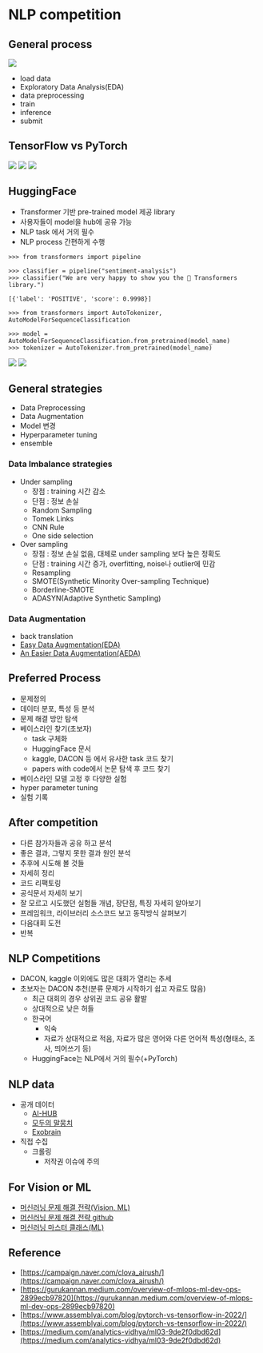 # NLP competition
## General process
![](https://miro.medium.com/max/1400/1*Xw8IyDSvIoML9AMCUmvYig.png)
* load data
* Exploratory Data Analysis(EDA)
* data preprocessing
* train
* inference
* submit

## TensorFlow vs PyTorch
![](https://miro.medium.com/max/1400/1*ULcPTYyKRqF_HFTkUKdkVg.png)
![](https://www.assemblyai.com/blog/content/images/2021/12/Fraction-of-Papers-Using-PyTorch-vs.-TensorFlow.png)
![](https://www.assemblyai.com/blog/content/images/2021/12/Percentage-of-Repositories-by-Framework-----------------.png)



## HuggingFace
* Transformer 기반 pre-trained model 제공 library
* 사용자들이 model을 hub에 공유 가능
* NLP task 에서 거의 필수
* NLP process 간편하게 수행

```
>>> from transformers import pipeline

>>> classifier = pipeline("sentiment-analysis")
>>> classifier("We are very happy to show you the 🤗 Transformers library.")

[{'label': 'POSITIVE', 'score': 0.9998}]

```

```
>>> from transformers import AutoTokenizer, AutoModelForSequenceClassification

>>> model = AutoModelForSequenceClassification.from_pretrained(model_name)
>>> tokenizer = AutoTokenizer.from_pretrained(model_name)
```
![](https://www.assemblyai.com/blog/content/images/2021/12/Number-of-Models-on-HuggingFace.png)
![](https://www.assemblyai.com/blog/content/images/2021/12/Number-of-Top-30-Models-on-HuggingFace.png)

## General strategies
* Data Preprocessing
* Data Augmentation
* Model 변경
* Hyperparameter tuning
* ensemble


### Data Imbalance strategies
* Under sampling
    * 장점 : training 시간 감소
    * 단점 : 정보 손실
    * Random Sampling
    * Tomek Links
    * CNN Rule
    * One side selection
* Over sampling
    * 장점 : 정보 손실 없음, 대체로 under sampling 보다 높은 정확도
    * 단점 : training 시간 증가, overfitting, noise나 outlier에 민감
    * Resampling
    * SMOTE(Synthetic Minority Over-sampling Technique)
    * Borderline-SMOTE
    * ADASYN(Adaptive Synthetic Sampling)


### Data Augmentation
* back translation
* [Easy Data Augmentation(EDA)](https://paperswithcode.com/paper/eda-easy-data-augmentation-techniques-for)
* [An Easier Data Augmentation(AEDA)](https://paperswithcode.com/method/aeda)


## Preferred Process
* 문제정의
* 데이터 분포, 특성 등 분석
* 문제 해결 방안 탐색
* 베이스라인 찾기(초보자)
    * task 구체화
    * HuggingFace 문서
    * kaggle, DACON 등 에서 유사한 task 코드 찾기
    * papers with code에서 논문 탐색 후 코드 찾기
* 베이스라인 모델 고정 후 다양한 실험
* hyper parameter tuning
* 실험 기록

## After competition
* 다른 참가자들과 공유 하고 분석
* 좋은 결과, 그렇지 못한 결과 원인 분석
* 추후에 시도해 볼 것들
* 자세히 정리
* 코드 리팩토링
* 공식문서 자세히 보기
* 잘 모르고 시도했던 실험들 개념, 장단점, 특징 자세히 알아보기
* 프레임워크, 라이브러리 소스코드 보고 동작방식 살펴보기
* 다음대회 도전
* 반복


## NLP Competitions
* DACON, kaggle 이외에도 많은 대회가 열리는 추세
* 초보자는 DACON 추천(분류 문제가 시작하기 쉽고 자료도 많음)
    * 최근 대회의 경우 상위권 코드 공유 활발
    * 상대적으로 낮은 허들
    * 한국어
        * 익숙
        * 자료가 상대적으로 적음, 자료가 많은 영어와 다른 언어적 특성(형태소, 조사, 띄어쓰기 등)
    * HuggingFace는 NLP에서 거의 필수(+PyTorch)


## NLP data
* 공개 데이터
    * [AI-HUB](https://www.aihub.or.kr/aihubdata/extrlpltfomdata/list.do?currMenu=118&topMenu=100)
    * [모두의 말뭉치](https://corpus.korean.go.kr/)
    * [Exobrain](http://exobrain.kr/pages/ko/result/outputs.jsp)
* 직접 수집
    * 크롤링
        * 저작권 이슈에 주의


## For Vision or ML
* [머신러닝 문제 해결 전략(Vision, ML)](http://www.yes24.com/Product/Goods/108802734)
* [머신러닝 문제 해결 전략 github](https://github.com/BaekKyunShin/musthave_mldl_problem_solving_strategy)
* [머신러닝 마스터 클래스(ML)](http://www.yes24.com/Product/Goods/97559803)


## Reference

- [https://campaign.naver.com/clova_airush/](https://campaign.naver.com/clova_airush/)
- [https://gurukannan.medium.com/overview-of-mlops-ml-dev-ops-2899ecb97820](https://gurukannan.medium.com/overview-of-mlops-ml-dev-ops-2899ecb97820)
- [https://www.assemblyai.com/blog/pytorch-vs-tensorflow-in-2022/](https://www.assemblyai.com/blog/pytorch-vs-tensorflow-in-2022/)
- [https://medium.com/analytics-vidhya/ml03-9de2f0dbd62d](https://medium.com/analytics-vidhya/ml03-9de2f0dbd62d)
